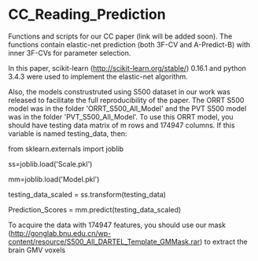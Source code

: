 # CC_Reading_Prediction

Functions and scripts for our CC paper (link will be added soon). The functions contain elastic-net prediction (both 3F-CV and A-Predict-B) with inner 3F-CVs for parameter selection.

In this paper, scikit-learn (http://scikit-learn.org/stable/) 0.16.1 and python 3.4.3 were used to implement the elastic-net algorithm.

Also, the models construstruted using S500 dataset in our work was released to facilitate the full reproducibility of the paper.
The ORRT S500 model was in the folder 'ORRT_S500_All_Model' and the PVT S500 model was in the folder 'PVT_S500_All_Model'.
To use this ORRT model, you should have testing data matrix of m rows and 174947 columns.
If this variable is named testing_data, then:

from sklearn.externals import joblib

ss=joblib.load('Scale.pkl')

mm=joblib.load('Model.pkl')

testing_data_scaled = ss.transform(testing_data)

Prediction_Scores = mm.predict(testing_data_scaled)

To acquire the data with 174947 features, you should use our mask (http://gonglab.bnu.edu.cn/wp-content/resource/S500_All_DARTEL_Template_GMMask.rar) to extract the brain GMV voxels

